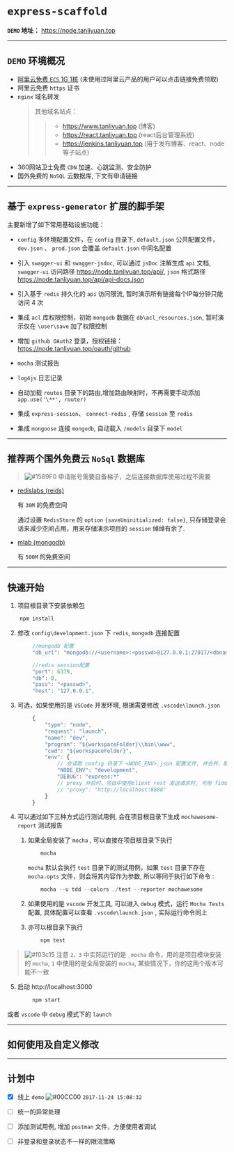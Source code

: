 # `express-scaffold`

**`DEMO` 地址：** https://node.tanliyuan.top

---

## `DEMO` 环境概况

+ [阿里云免费 `ECS` 1G 1核](https://promotion.aliyun.com/ntms/act/ambassador/sharetouser.html?userCode=3zijnb8k&utm_source=3zijnb8k) (未使用过阿里云产品的用户可以点击链接免费领取)
+ 阿里云免费 `https` 证书
+ `nginx` 域名转发
    > 其他域名站点：  
    > > + https://www.tanliyuan.top (博客)
    > > +  https://react.tanliyuan.top (react后台管理系统)
    > > + https://jenkins.tanliyuan.top (用于发布博客、react、node等子站点)
+ 360网站卫士免费 `CDN` 加速、心跳监测、安全防护
+ 国外免费的 `NoSQL` 云数据库, 下文有申请链接

---

## 基于 `express-generator` 扩展的脚手架

主要新增了如下常用基础设施功能：
* `config` 多环境配置文件，在 `config` 目录下, `default.json` 公共配置文件，`dev.json` 、 `prod.json` 会覆盖 `default.json` 中同名配置

* 引入 `swagger-ui` 和 `swagger-jsdoc`, 可以通过 `jsDoc` 注解生成 `api` 文档, `swagger-ui` 访问路径 https://node.tanliyuan.top/api/, `json` 格式路径  https://node.tanliyuan.top/api/api-docs.json

* 引入基于 `redis` 持久化的 `api` 访问限流, 暂时演示所有链接每个IP每分钟只能访问 4 次

* 集成 `acl` 库权限控制，初始 `mongodb` 数据在 `db\acl_resources.json`, 暂时演示仅在 `\user\save` 加了权限控制

* 增加 `github OAuth2` 登录，授权链接：https://node.tanliyuan.top/oauth/github 

* `mocha` 测试报告

* `log4js` 日志记录

* 自动加载 `routes` 目录下的路由,增加路由映射时，不再需要手动添加 `app.use('\**', router)`

* 集成 `express-session`、 `connect-redis` , 存储 `session` 至 `redis`

* 集成 `mongoose` 连接 `mongodb`, 自动载入 `/models` 目录下 `model`

---

## **推荐两个国外免费云 `NoSql` 数据库**
> ![#1589F0](https://placehold.it/15/1589F0/000000?text=+) 申请账号需要自备梯子，之后连接数据库使用过程不需要

* [redislabs (reids)](https://app.redislabs.com)

    有 `30M` 的免费空间 
    
    通过设置 `RedisStore` 的 `option` `{saveUninitialized: false}`, 只存储登录会话来减少空间占用，用来存储演示项目的 `session` 绰绰有余了. 
* [mlab (mongodb)](https://mlab.com)
    
    有 `500M` 的免费空间

---

## 快速开始

1.  项目根目录下安装依赖包

```javascript
    npm install
```

2.  修改 `config\development.json` 下 `redis`, `mongodb` 连接配置

```javascript
        //mongodb 配置
        "db_url": "mongodb://<username>:<passwd>@127.0.0.1:27017/<dbname>",

        //redis session配置
        "port": 6379,
        "db": 0,
        "pass": "<passwd>",
        "host": "127.0.0.1",
```

3. 可选，如果使用的是 `VSCode` 开发环境, 根据需要修改 `.vscode\launch.json`

```javascript
        {
            "type": "node",
            "request": "launch",
            "name": "dev",
            "program": "${workspaceFolder}\\bin\\www",
            "cwd": "${workspaceFolder}",
            "env": {
                // 会读取 config 目录下 <NODE_ENV>.json 配置文件, 并合并、覆盖 default.json 中同名配置
                "NODE_ENV": "development",
                "DEBUG": "express:*"
                // proxy 开启时，项目中使用client rest 发送请求时, 可用 fiddler 等代理抓包, 方便调试
                // "proxy": "http://localhost:8888"
            }
        }
```

4. 可以通过如下三种方式运行测试用例, 会在项目根目录下生成 `mochawesome-report` 测试报告  

    1. 如果全局安装了 `mocha` , 可以直接在项目根目录下执行

        ```javascript
            mocha
        ```
        `mocha` 默认会执行 `test` 目录下的测试用例，如果 `test` 目录下存在 `mocha.opts` 文件，则会将其内容作为参数, 所以等同于执行如下命令 :

        ```javascript
            mocha --u tdd --colors ./test --reporter mochawesome
        ```

    2. 如果使用的是 `vscode` 开发工具, 可以进入 `debug` 模式，运行 `Mocha Tests` 配置, 具体配置可以查看 `.vscode\launch.json` , 实际运行命令同上

    3. 亦可以根目录下执行 
        ```javascript
            npm test
        ```
> ![#f03c15](https://placehold.it/15/f03c15/000000?text=+) 注意 `2、3` 中实际运行的是 `_mocha` 命令，用的是项目模块安装的 `mocha`, `1` 中使用的是全局安装的 `mocha`, 某些情况下，你的这两个版本可能不一致
5. 启动  http://localhost:3000

```javascript
        npm start
```

  或者 `vscode` 中 `debug` 模式下的 `launch`


---


## 如何使用及自定义修改

---



## 计划中

- [x] 线上 `demo`   ![#00CC00](https://placehold.it/15/00CC00/000000?text=+) `2017-11-24 15:08:32`
- [ ] 统一的异常处理
- [ ] 添加测试用例, 增加 `postman` 文件，方便使用者调试
- [ ] 非登录和登录状态不一样的限流策略


